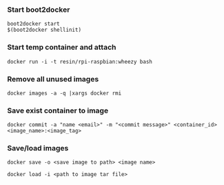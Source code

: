 
### Start boot2docker

    boot2docker start
    $(boot2docker shellinit)

### Start temp container and attach

    docker run -i -t resin/rpi-raspbian:wheezy bash

### Remove all unused images

    docker images -a -q |xargs docker rmi

### Save exist container to image

    docker commit -a "name <email>" -m "<commit message>" <container_id> <image_name>:<image_tag>

### Save/load images

    docker save -o <save image to path> <image name>

    docker load -i <path to image tar file> 

